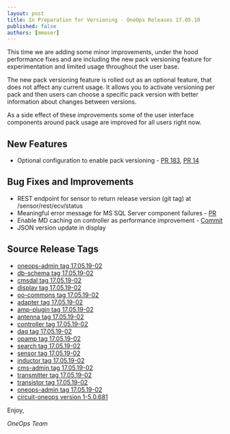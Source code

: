 ```yaml
---
layout: post
title: In Preparation for Versioning - OneOps Releases 17.05.10
published: false
authors: [mmoser]
---
```


This time we are adding some minor improvements, under the hood performance fixes
and are including the new pack versioning feature for experimentation and limited
usage throughout the user base.

<!--more-->

The new pack versioning feature is rolled out as an optional feature, that does
not affect any current usage. It allows you to activate versioning per pack
and then users can choose a specific pack version with better information about
changes between versions.

As a side effect of these improvements some of the user interface components
around pack usage are improved for all users right now.

## New Features

- Optional configuration to enable pack versioning - [PR 183](https://github.com/oneops/display/pull/183), [PR 14](https://github.com/oneops/display/pull/184)

## Bug Fixes and Improvements

* REST endpoint for sensor to return release version (git tag) at
  /sensor/rest/ecv/status
* Meaningful error message for MS SQL Server component failures - [PR](https://github.com/oneops/circuit-oneops-1/pull/849)
* Enable MD caching on controller as performance improvement - [Commit](https://github.com/oneops/opamp/commit/53d9b21895930dc9978bdff137a3e0449b615058)
* JSON version update in display


## Source Release Tags

- [oneops-admin tag 17.05.19-02](https://github.com/oneops/oneops-admin/tree/17.05.19-02)
- [db-schema tag 17.05.19-02](https://github.com/oneops/db-schema/tree/17.05.19-02)
- [cmsdal tag 17.05.19-02](https://github.com/oneops/cmsdal/tree/17.05.19-02)
- [display tag 17.05.19-02](https://github.com/oneops/display/tree/17.05.19-02)
- [oo-commons tag 17.05.19-02](https://github.com/oneops/oo-commons/tree/17.05.19-02)
- [adapter tag 17.05.19-02](https://github.com/oneops/adapter/tree/17.05.19-02)
- [amp-plugin tag 17.05.19-02](https://github.com/oneops/amq-plugin/tree/17.05.19-02)
- [antenna tag 17.05.19-02](https://github.com/oneops/antenna/tree/17.05.19-02)
- [controller tag 17.05.19-02](https://github.com/oneops/controller/tree/17.05.19-02)
- [daq tag 17.05.19-02](https://github.com/oneops/daq/tree/17.05.19-02)
- [opamp tag 17.05.19-02](https://github.com/oneops/opamp/tree/17.05.19-02)
- [search tag 17.05.19-02](https://github.com/oneops/search/tree/17.05.19-02)
- [sensor tag 17.05.19-02](https://github.com/oneops/sensor/tree/17.05.19-02)
- [inductor tag 17.05.19-02](https://github.com/oneops/inductor/tree/17.05.19-02)
- [cms-admin tag 17.05.19-02](https://github.com/oneops/cms-admin/tree/17.05.19-02)
- [transmitter tag 17.05.19-02](https://github.com/oneops/transmitter/tree/17.05.19-02)
- [transistor tag 17.05.19-02](https://github.com/oneops/transistor/tree/17.05.19-02)
- [oneops-admin tag 17.05.19-02](https://github.com/oneops/oneops-admin/tree/17.05.19-02)
- [circuit-oneops version 1-5.0.681](https://github.com/oneops/circuit-oneops-1/releases/tag/circuit-oneops-1-5.0.681)

Enjoy,

_OneOps Team_
